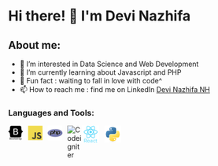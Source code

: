 # Hi there! 👋 I'm Devi Nazhifa

## About me:
- 👀 I’m interested in Data Science and Web Development
- 🌱 I’m currently learning about Javascript and PHP
- 💞️ Fun fact : waiting to fall in love with code^
- 📫 How to reach me : find me on LinkedIn [Devi Nazhifa NH](https://www.linkedin.com/in/devinazhifa/)

### Languages and Tools:
<img align="left" alt="Bootstrap" width="30px" src="https://raw.githubusercontent.com/devicons/devicon/master/icons/bootstrap/bootstrap-plain-wordmark.svg" style="padding-right:10px;" />
<img align="left" alt="Javascriprt" width="30px" src="https://raw.githubusercontent.com/devicons/devicon/master/icons/javascript/javascript-original.svg" style="padding-right:10px;" />
<img align="left" alt="Php" width="30px" src="https://raw.githubusercontent.com/devicons/devicon/master/icons/php/php-original.svg" style="padding-right:10px;" />
<img align="left" alt="Codeigniter" width="30px" src="https://cdn.worldvectorlogo.com/logos/codeigniter.svg" style="padding-right:0px;" />
<img align="left" alt="Reactjs" width="35px" src="https://raw.githubusercontent.com/devicons/devicon/master/icons/react/react-original-wordmark.svg" style="padding-right:10px;" />
<img align="left" alt="Python" width="35px" src="https://raw.githubusercontent.com/devicons/devicon/master/icons/python/python-original.svg" style="padding-right:10px;" />

<br />
<br />

